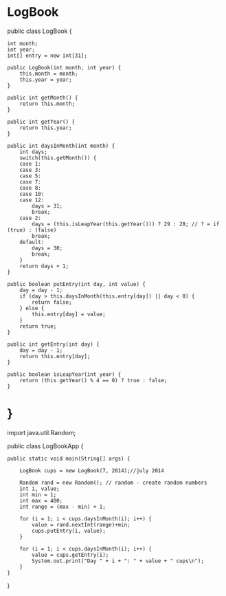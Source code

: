 LogBook
=======
public class LogBook {

	int month; 
	int year; 
	int[] entry = new int[31];

	public LogBook(int month, int year) {
		this.month = month;
		this.year = year;
	}

	public int getMonth() {
		return this.month;
	}

	public int getYear() {
		return this.year;
	}

	public int daysInMonth(int month) {
		int days;
		switch(this.getMonth()) {
        case 1:
        case 3:
        case 5:
        case 7:
        case 8:
        case 10:
        case 12:
            days = 31;
            break;  
        case 2:
	        days = (this.isLeapYear(this.getYear())) ? 29 : 28; // ? = if (true) : (false)
	        break;      
        default:
            days = 30;
            break;
        }
        return days + 1;
	}
	
	public boolean putEntry(int day, int value) {
		day = day - 1;
		if (day > this.daysInMonth(this.entry[day]) || day < 0) {
			return false;
		} else {
			this.entry[day] = value;			
		}
		return true;
	}
	
	public int getEntry(int day) {
		day = day - 1;
		return this.entry[day];
	}
	
	public boolean isLeapYear(int year) {
		return (this.getYear() % 4 == 0) ? true : false;
	}

}
=================================================================================================================
import java.util.Random;

public class LogBookApp {

	public static void main(String[] args) {

		LogBook cups = new LogBook(7, 2014);//july 2014

		Random rand = new Random(); // random - create random numbers
		int i, value;
		int min = 1;
		int max = 400;
		int range = (max - min) + 1;

		for (i = 1; i < cups.daysInMonth(i); i++) {
			value = rand.nextInt(range)+min;
			cups.putEntry(i, value);
		}

		for (i = 1; i < cups.daysInMonth(i); i++) {
			value = cups.getEntry(i);
			System.out.print("Day " + i + ": " + value + " cups\n");
		}
	}
}
